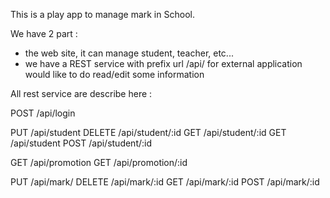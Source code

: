 This is a play app to manage mark in School.

We have 2 part : 
 - the web site, it can manage student, teacher, etc...
 - we have a REST service with prefix url /api/ for external application would like to do read/edit some information
 
All rest service are describe here : 

POST	/api/login
		
PUT 	/api/student
DELETE 	/api/student/:id
GET		/api/student/:id
GET		/api/student
POST	/api/student/:id
		
GET		/api/promotion
GET		/api/promotion/:id

PUT 	/api/mark/
DELETE 	/api/mark/:id
GET		/api/mark/:id
POST	/api/mark/:id